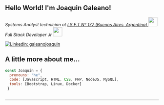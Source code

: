  

<h2> Hello World! I'm Joaquin Galeano! </h2>
<p><em>Systems Analyst technician at  <a href="http://www.isft177.com">I.S.F.T N° 177 (Buenos Aires, Argentina) </a><img src="https://media.giphy.com/media/fYSnHlufseco8Fh93Z/giphy.gif" width="30"></br>Full Stack Developer Jr <img src="https://media.giphy.com/media/WUlplcMpOCEmTGBtBW/giphy.gif" width="30"> 
</em></p>

 
[![Linkedin: galeanojoaquin](https://img.shields.io/badge/-JoaquinGaleano-blue?style=flat-square&logo=Linkedin&logoColor=white&link=https://www.linkedin.com/in/joaquin-galeano-b1a091120/)](https://www.linkedin.com/in/joaquin-galeano-b1a091120/)
 


## A little more about me...  

```javascript
const Joaquín = {
  pronouns: "he",
  code: [Javascript, HTML, CSS, PHP, NodeJS, MySQL],
  tools: [Bootstrap, Linux, Docker]
 }
 
```

 

---

<!--
**galeanojoaquin/galeanojoaquin** is a ✨ _special_ ✨ repository because its `README.md` (this file) appears on your GitHub profile.

Here are some ideas to get you started:

- 🔭 I’m currently working on ...
- 🌱 I’m currently learning ReactJS and  NodeJS...
- 👯 I’m looking to collaborate on a company ...
- 🤔 I’m looking for help with ...
- 💬 Ask me about ...
- 📫 How to reach me: ...
- 😄 Pronouns: ...
- ⚡ Fun fact: ...
-->
